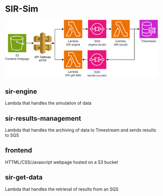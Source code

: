# SIR-Sim

![diagram](/diagram.png)

## sir-engine

Lambda that handles the simulation of data

## sir-results-management

Lambda that handles the archiving of data to Timestream and sends results to SQS

## frontend

HTTML/CSS/Javascript webpage hosted on a S3 bucket

## sir-get-data

Lambda that handles the retrieval of results from an SQS
